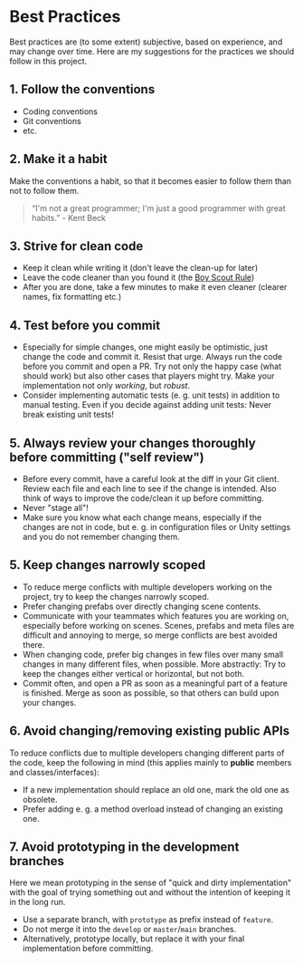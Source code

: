 # Best Practices

Best practices are (to some extent) subjective, based on experience, and may change
over time. Here are my suggestions for the practices we should follow in this project.

## 1. Follow the conventions

- Coding conventions
- Git conventions
- etc.

## 2. Make it a habit

Make the conventions a habit, so that it becomes easier to follow them than not to
follow them.

> “I'm not a great programmer; I'm just a good programmer with great habits.” - Kent Beck

## 3. Strive for clean code

- Keep it clean while writing it (don't leave the clean-up for later)
- Leave the code cleaner than you found it (the [Boy Scout Rule](https://wiki.c2.com/?BoyScoutRule))
- After you are done, take a few minutes to make it even cleaner (clearer names, fix formatting etc.)

## 4. Test before you commit

- Especially for simple changes, one might easily be optimistic, just change the code and
commit it. Resist that urge. Always run the code before you commit and open a PR. Try
not only the happy case (what should work) but also other cases that players might try.
Make your implementation not only *working*, but *robust*.
- Consider implementing automatic tests (e. g. unit tests) in addition to manual testing.
Even if you decide against adding unit tests: Never break existing unit tests!

## 5. Always review your changes thoroughly before committing ("self review")

- Before every commit, have a careful look at the diff in your Git client. Review each
file and each line to see if the change is intended. Also think of ways to improve the
code/clean it up before committing.
- Never "stage all"!
- Make sure you know what each change means, especially if the changes are not in
code, but e. g. in configuration files or Unity settings and you do not remember
changing them.

## 5. Keep changes narrowly scoped

- To reduce merge conflicts with multiple developers working on the project,
try to keep the changes narrowly scoped.
- Prefer changing prefabs over directly changing scene contents.
- Communicate with your teammates which features you are working on, especially
before working on scenes. Scenes, prefabs and meta files are difficult and
annoying to merge, so merge conflicts are best avoided there.
- When changing code, prefer big changes in few files over many small changes
in many different files, when possible. More abstractly: Try to keep the changes
either vertical or horizontal, but not both.
- Commit often, and open a PR as soon as a meaningful part of a feature is
finished. Merge as soon as possible, so that others can build upon your changes.

## 6. Avoid changing/removing existing public APIs

To reduce conflicts due to multiple developers changing different parts of the
code, keep the following in mind (this applies mainly to **public** members and
classes/interfaces):

- If a new implementation should replace an old one, mark the old one as obsolete.
- Prefer adding e. g. a method overload instead of changing an existing one.

## 7. Avoid prototyping in the development branches

Here we mean prototyping in the sense of "quick and dirty implementation" with the
goal of trying something out and without the intention of keeping it in the long run.

- Use a separate branch, with `prototype` as prefix instead of `feature`.
- Do not merge it into the `develop` or `master`/`main` branches.
- Alternatively, prototype locally, but replace it with your final implementation
before committing.
